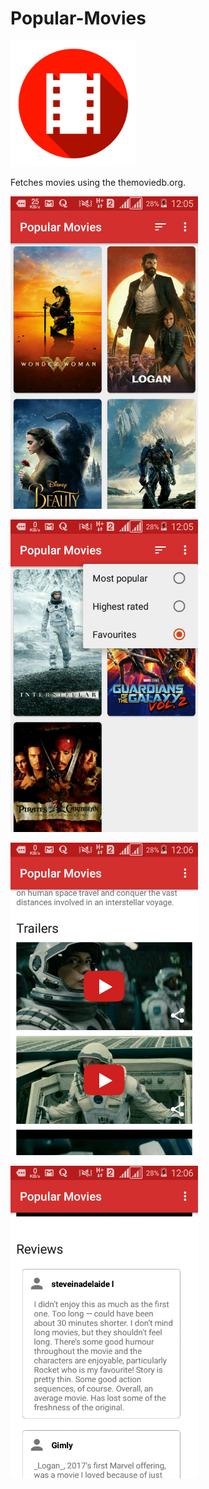 # Popular-Movies

<img src="https://github.com/wilburt/Popular-Movies/blob/master/app/src/main/ic_launcher-web.png" width="201px" height="201px"/>

Fetches movies using the themoviedb.org.

<p><img src="https://github.com/wilburt/Popular-Movies/blob/master/screenshot1.png" width="300px" height="auto"/></p>
<p><img src="https://github.com/wilburt/Popular-Movies/blob/master/screenshot2.png" width="300px" height="auto"/></p>
<p><img src="https://github.com/wilburt/Popular-Movies/blob/master/screenshot3.png" width="300px" height="auto"/></p>
<p><img src="https://github.com/wilburt/Popular-Movies/blob/master/screenshot4.png" width="300px" height="auto"/></p>
